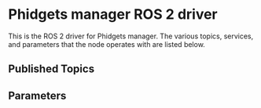 Phidgets manager ROS 2 driver
=================================

This is the ROS 2 driver for Phidgets manager.  The various topics, services, and parameters that the node operates with are listed below.

Published Topics
----------------

Parameters
----------
